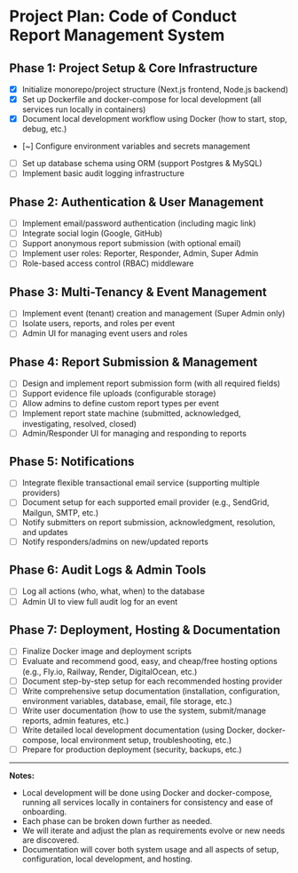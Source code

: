 # Project Plan: Code of Conduct Report Management System

## Phase 1: Project Setup & Core Infrastructure
- [X] Initialize monorepo/project structure (Next.js frontend, Node.js backend)
- [X] Set up Dockerfile and docker-compose for local development (all services run locally in containers)
- [X] Document local development workflow using Docker (how to start, stop, debug, etc.)
- [~] Configure environment variables and secrets management
- [ ] Set up database schema using ORM (support Postgres & MySQL)
- [ ] Implement basic audit logging infrastructure

## Phase 2: Authentication & User Management
- [ ] Implement email/password authentication (including magic link)
- [ ] Integrate social login (Google, GitHub)
- [ ] Support anonymous report submission (with optional email)
- [ ] Implement user roles: Reporter, Responder, Admin, Super Admin
- [ ] Role-based access control (RBAC) middleware

## Phase 3: Multi-Tenancy & Event Management
- [ ] Implement event (tenant) creation and management (Super Admin only)
- [ ] Isolate users, reports, and roles per event
- [ ] Admin UI for managing event users and roles

## Phase 4: Report Submission & Management
- [ ] Design and implement report submission form (with all required fields)
- [ ] Support evidence file uploads (configurable storage)
- [ ] Allow admins to define custom report types per event
- [ ] Implement report state machine (submitted, acknowledged, investigating, resolved, closed)
- [ ] Admin/Responder UI for managing and responding to reports

## Phase 5: Notifications
- [ ] Integrate flexible transactional email service (supporting multiple providers)
- [ ] Document setup for each supported email provider (e.g., SendGrid, Mailgun, SMTP, etc.)
- [ ] Notify submitters on report submission, acknowledgment, resolution, and updates
- [ ] Notify responders/admins on new/updated reports

## Phase 6: Audit Logs & Admin Tools
- [ ] Log all actions (who, what, when) to the database
- [ ] Admin UI to view full audit log for an event

## Phase 7: Deployment, Hosting & Documentation
- [ ] Finalize Docker image and deployment scripts
- [ ] Evaluate and recommend good, easy, and cheap/free hosting options (e.g., Fly.io, Railway, Render, DigitalOcean, etc.)
- [ ] Document step-by-step setup for each recommended hosting provider
- [ ] Write comprehensive setup documentation (installation, configuration, environment variables, database, email, file storage, etc.)
- [ ] Write user documentation (how to use the system, submit/manage reports, admin features, etc.)
- [ ] Write detailed local development documentation (using Docker, docker-compose, local environment setup, troubleshooting, etc.)
- [ ] Prepare for production deployment (security, backups, etc.)

---

**Notes:**
- Local development will be done using Docker and docker-compose, running all services locally in containers for consistency and ease of onboarding.
- Each phase can be broken down further as needed.
- We will iterate and adjust the plan as requirements evolve or new needs are discovered.
- Documentation will cover both system usage and all aspects of setup, configuration, local development, and hosting. 
